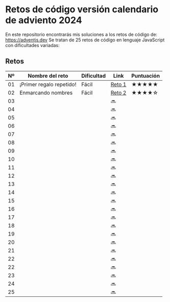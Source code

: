# Retos de código versión calendario de adviento 2024

En este repositorio encontrarás mis soluciones a los retos de código de: https://adventjs.dev
Se tratan de 25 retos de código en lenguaje JavaScript con dificultades variadas: 

## Retos
| Nº | Nombre del reto | Dificultad | Link | Puntuación |
| --- | --- | --- | --- | --- |
| 01  | ¡Primer regalo repetido! | Fácil | [Reto 1](https://github.com/Sara-404/adventjs-2024/blob/main/reto1.md) | ★★★★★ |
| 02  | Enmarcando nombres | Fácil | [Reto 2](https://github.com/Sara-404/adventjs-2024/blob/main/reto2.md) | ★★★★☆ |
| 03  |   |  | :soon: |  |
| 04  |   |  | :soon: |  |
| 05  |   |  | :soon: |  |
| 06  |   |  | :soon: |  |
| 07  |   |  | :soon: |  |
| 08  |   |  | :soon: |  |
| 09  |   |  | :soon: |  |
| 10  |   |  | :soon: |  |
| 11  |   |  | :soon: |  |
| 12  |   |  | :soon: |  |
| 13  |   |  | :soon: |  |
| 14  |   |  | :soon: |  |
| 15  |   |  | :soon: |  |
| 16  |   |  | :soon: |  |
| 17  |   |  | :soon: |  |
| 18  |   |  | :soon: |  |
| 19  |   |  | :soon: |  |
| 20  |   |  | :soon: |  |
| 21  |   |  | :soon: |  |
| 22  |   |  | :soon: |  |
| 22  |   |  | :soon: |  |
| 23  |   |  | :soon: |  |
| 24  |   |  | :soon: |  |
| 25  |   |  | :soon: |  |
